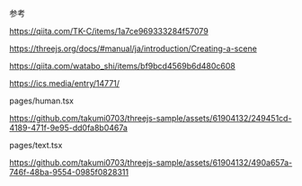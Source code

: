 
参考

https://qiita.com/TK-C/items/1a7ce969333284f57079

https://threejs.org/docs/#manual/ja/introduction/Creating-a-scene

https://qiita.com/watabo_shi/items/bf9bcd4569b6d480c608

https://ics.media/entry/14771/


pages/human.tsx

https://github.com/takumi0703/threejs-sample/assets/61904132/249451cd-4189-471f-9e95-dd0fa8b0467a


pages/text.tsx

https://github.com/takumi0703/threejs-sample/assets/61904132/490a657a-746f-48ba-9554-0985f0828311


